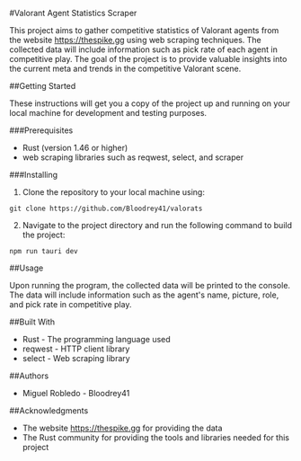 #Valorant Agent Statistics Scraper

This project aims to gather competitive statistics of Valorant agents from the website https://thespike.gg using web scraping techniques. The collected data will include information such as pick rate of each agent in competitive play. The goal of the project is to provide valuable insights into the current meta and trends in the competitive Valorant scene.

##Getting Started

These instructions will get you a copy of the project up and running on your local machine for development and testing purposes.

###Prerequisites

* Rust (version 1.46 or higher)
* web scraping libraries such as reqwest, select, and scraper

###Installing

1. Clone the repository to your local machine using:

```
git clone https://github.com/Bloodrey41/valorats
```

2. Navigate to the project directory and run the following command to build the project:

```
npm run tauri dev
```

##Usage

Upon running the program, the collected data will be printed to the console. The data will include information such as the agent's name, picture, role, and pick rate in competitive play.

##Built With

* Rust - The programming language used
* reqwest - HTTP client library
* select - Web scraping library

##Authors

* Miguel Robledo - Bloodrey41

##Acknowledgments

* The website https://thespike.gg for providing the data
* The Rust community for providing the tools and libraries needed for this project
